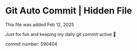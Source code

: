 # Git Auto Commit | Hidden File

This file was added Feb 12, 2025

Just for fun and keeping my daily git commit active 🤪

commit number: 590404
